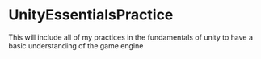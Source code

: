 # UnityEssentialsPractice
This will include all of my practices in the fundamentals of unity to have a basic understanding of the game engine
